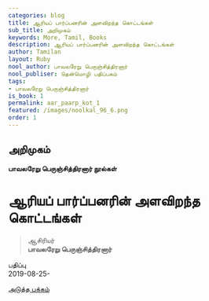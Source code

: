 ```yaml
---
categories: blog
title: ஆரியப் பார்ப்பனரின் அளவிறந்த கொட்டங்கள்
sub_title: அறிமுகம்
keywords: More, Tamil, Books
description: ஆரியப் பார்ப்பனரின் அளவிறந்த கொட்டங்கள்
author: Tamilan
layout: Ruby
nool_author: பாவலரேறு பெருஞ்சித்திரனார்
nool_publiser: தென்மொழி பதிப்பகம்
tags: 
- பாவலரேறு பெருஞ்சித்திரனார்
is_book: 1
permalink: aar_paarp_kot_1
featured: /images/noolkal_96_6.png
order: 1
---
```



## அறிமுகம்

**பாவலரேறு பெருஞ்சித்திரனார் நூல்கள்**

# ஆரியப் பார்ப்பனரின் அளவிறந்த கொட்டங்கள்

> ஆசிரியர்  
>  **பாவலரேறு பெருஞ்சித்திரனார்**

பதிப்பு  
2019-08-25-

[அடுத்த பக்கம்](aar_paarp_kot_2)